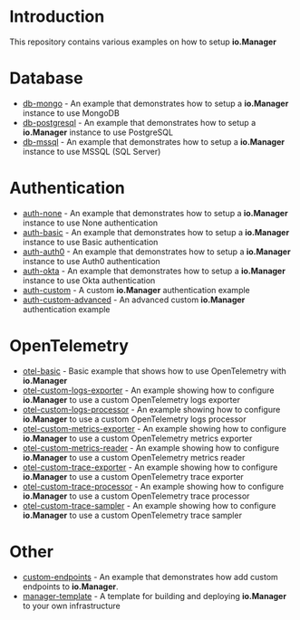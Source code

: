 # Introduction

This repository contains various examples on how to setup **io.Manager**

# Database

- [db-mongo](./db-mongo) - An example that demonstrates how to setup a **io.Manager** instance to use MongoDB
- [db-postgresql](./db-postgresql) - An example that demonstrates how to setup a **io.Manager** instance to use PostgreSQL
- [db-mssql](./db-mssql) - An example that demonstrates how to setup a **io.Manager** instance to use MSSQL (SQL Server)

# Authentication

- [auth-none](./auth-none) - An example that demonstrates how to setup a **io.Manager** instance to use None authentication
- [auth-basic](./auth-basic) - An example that demonstrates how to setup a **io.Manager** instance to use Basic authentication
- [auth-auth0](./auth-auth0) - An example that demonstrates how to setup a **io.Manager** instance to use Auth0 authentication 
- [auth-okta](./auth-okta) - An example that demonstrates how to setup a **io.Manager** instance to use Okta authentication
- [auth-custom](./auth-custom) - A custom **io.Manager** authentication example
- [auth-custom-advanced](./auth-custom-advanced) - An advanced custom **io.Manager** authentication example

# OpenTelemetry

- [otel-basic](./otel-basic) - Basic example that shows how to use OpenTelemetry with **io.Manager**
- [otel-custom-logs-exporter](./otel-custom-logs-exporter) - An example showing how to configure **io.Manager** to use a custom OpenTelemetry logs exporter
- [otel-custom-logs-processor](./otel-custom-logs-processor) - An example showing how to configure **io.Manager** to use a custom OpenTelemetry logs processor
- [otel-custom-metrics-exporter](./otel-custom-metrics-exporter) - An example showing how to configure **io.Manager** to use a custom OpenTelemetry metrics exporter
- [otel-custom-metrics-reader](./otel-custom-metrics-reader) - An example showing how to configure **io.Manager** to use a custom OpenTelemetry metrics reader
- [otel-custom-trace-exporter](./otel-custom-trace-exporter) - An example showing how to configure **io.Manager** to use a custom OpenTelemetry trace exporter
- [otel-custom-trace-processor](./otel-custom-trace-processor) - An example showing how to configure **io.Manager** to use a custom OpenTelemetry trace processor
- [otel-custom-trace-sampler](./otel-custom-trace-sampler) - An example showing how to configure **io.Manager** to use a custom OpenTelemetry trace sampler

# Other

- [custom-endpoints](./custom-endpoints) - An example that demonstrates how add custom endpoints to **io.Manager**.
- [manager-template](./manager-template) - A template for building and deploying **io.Manager** to your own infrastructure
